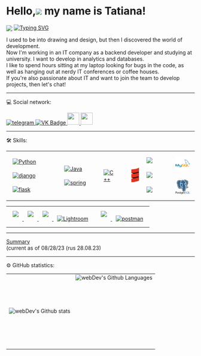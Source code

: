 Hello,![](https://user-images.githubusercontent.com/18350557/176309783-0785949b-9127-417c-8b55-ab5a4333674e.gif) my name is Tatiana! 
================================================================================================================================
<img src="https://media.giphy.com/media/WUlplcMpOCEmTGBtBW/giphy.gif" width="100px" style="vertical-align: middle;"> [![Typing SVG](https://readme-typing-svg.herokuapp.com?color=%2336ACF7&lines=Computer+Science+UrFU)](https://git.io/typing-svg)

I used to be into drawing and design, but then I discovered the world of development. 
<br> 
Now I'm working in an IT company as a backend developer and studying at university. I want to develop in analytics and databases.
<br> 
I like to spend hours sitting at my laptop looking for bugs in the code, as well as hanging out at nerdy IT conferences or coffee houses.
<br> 
If you're also passionate about IT and want to join the team to develop projects, then let's chat!

---
 
 💻 Social network:

  <div id="badges">
    <a href="https://t.me/Tanyasha_Voron" target="_blank">
      <img src="https://cdn-icons-png.flaticon.com/512/2111/2111646.png" width="40" height="40" alt="telegram" />
    </a>
    <a href="https://vk.com/tanyasha_voron" target="_blank">
      <img src="https://cdn-icons-png.flaticon.com/512/145/145813.png" width="40" height="40" alt="VK Badge"/>
    </a>
    <a href="https://discord.com/users/TanyashaVoron#1942" target="_blank">
      <img src="https://raw.githubusercontent.com/danielcranney/readme-generator/main/public/icons/socials/discord.svg" width="32" height="32" />
    </a> 
    <a href="http://www.instagram.com/tanyasha_voron" target="_blank" rel="noreferrer">
      <img src="https://raw.githubusercontent.com/danielcranney/readme-generator/main/public/icons/socials/instagram.svg" width="32" height="32" />
    </a>
  </div>

---

🛠 Skills:

<table>
  <tr>
   <td>
    <div>
 <a href="https://www.python.org/" target="_blank">
    <img style="margin: 10px" src="https://profilinator.rishav.dev/skills-assets/python-original.svg" alt="Python" height="50" />
  </a>
 <a href="https://www.djangoproject.com/" target="_blank" rel="noreferrer"> 
  <img style="margin: 10px" src ="https://cdn.worldvectorlogo.com/logos/django.svg" alt="django" width="40" height="40"/> 
 </a>
 <a href="https://flask. palletsprojects.com/" target="_blank" rel="noreferrer"> 
  <img style="margin: 10px" src="https://www.vectorlogo.zone/logos/pocoo_flask/pocoo_flask-icon.svg" alt="flask" width="40 " height="40"/> 
 </a>
</div>
   </td>
   <td>
    <div>  
  <a href="https://www.java.com/" target="_blank">
    <img style="margin: 10px" src="https://profilinator.rishav.dev/skills-assets/java-original-wordmark.svg" alt="Java" height="50" />
  </a>
  <a href="https://spring.io/" target="_blank" rel="noreferrer"> 
   <img style="margin: 10px" src="https://www.vectorlogo.zone/logos/springio/springio-icon.svg" alt="spring" width="40" height="40"/> 
  </a> 
</div>
   </td>
   <td>
    <div>
  <a href="https://www.cplusplus.com/" target="_blank">
    <img style="margin: 10px" src="https://profilinator.rishav.dev/skills-assets/cplusplus-original.svg" alt="C++" height="50" />
  </a>  
</div>
   </td>
   <td>
    <div>
 <a href="https://www.scala-lang.org" target="_blank" rel="noreferrer"> 
  <img style="margin: 10px" src="https://raw.githubusercontent.com/devicons/devicon/master/icons/scala/scala-original.svg" alt="scala" width="40" height="40"/> 
 </a> 
</div>
   </td>
   <td>
    <div>  
  <a href="https://developer.mozilla.org/en-US/docs/Web/JavaScript" target="_blank" rel="noreferrer" title="Java Script">
    <img style="margin: 10px" src="https://skillicons.dev/icons?i=js" />
  </a>
 <a href="https://www.w3.org/html/" target="_blank" rel="noreferrer" title="HTML">
    <img style="margin: 10px" src="https://skillicons.dev/icons?i=html" />
  </a>
  <a href="https://www.w3schools.com/css/" target="_blank" rel="noreferrer" title="CSS">
    <img style="margin: 10px" src="https://skillicons.dev/icons?i=css" />
  </a>
</div>
   </td>
   <td>
    <div>
  <a href="https://www. mysql.com/" target="_blank" rel="noreferrer"> 
   <img style="margin: 10px" src="https://raw.githubusercontent.com/devicons/devicon/master/icons/mysql/mysql-original-wordmark.svg" alt ="mysql" width="40" height="40"/> 
  </a>
 <a href="https://www.postgresql.org" target="_blank" rel="noreferrer"> 
  <img style="margin: 10px" src= "https://raw.githubusercontent.com/devicons/devicon/master/icons/postgresql/postgresql-original-wordmark.svg" alt="postgresql" width="40" height="40"/> 
 </a>
</div>
   </td>
</tr>
</table>
  <table>
   <tr>
   <td>
    <div>
   <a href="https://www.figma.com/" target="_blank" rel="noreferrer" title="Figma">
    <img style="margin: 10px" src="https://skillicons.dev/icons?i=figma" />
  </a>
   <a href="https://www.photoshop.com/en" target="_blank" rel="noreferrer" title="Photoshop">
    <img style="margin: 10px" src="https://skillicons.dev/icons?i=photoshop" />
  </a>
    <a href="https://www.adobe.com/in/products/illustrator.html" target="_blank" rel="noreferrer" title="Illustrator">
    <img style="margin: 10px" src="https://skillicons.dev/icons?i=ai" />
  </a> 
  <a href="https://www.adobe.com/products/photoshop-lightroom.html" target="_blank">
    <img style="margin: 10px" src="https://profilinator.rishav.dev/skills-assets/lightroom.png" alt="Lightroom" height="50" />
  </a>   
</div>
   </td>
   <td>
    <div>
 <a href="https://git-scm.com/" target="_blank" rel="noreferrer" title="Git">
    <img style="margin: 10px" src="https://skillicons.dev/icons?i=git" />
  </a>
  <a href="https://postman.com" target="_blank" rel="noreferrer">
   <img style="margin: 10px" src="https://www.vectorlogo.zone/logos/getpostman/getpostman-icon.svg" alt ="postman" width="40" height="40"/> 
  </a>
</div>
   </td>
  </tr>
</table>

---
<a href="https://github.com/TanyashaVoron/TanyashaVoron/blob/main/%D0%A0%D0%B5%D0%B7%D1%8E%D0%BC%D0%B5%20%D0%B0%D0%BA%D1%82%D1%83%D0%B0%D0%BB%D1%8C%D0%BD%D0%BE%20%D0%BD%D0%B0%2028.08.23.pdf">Summary</a>  
(current as of 08/28/23 (rus 28.08.23)

---

⚙️ GitHub statistics:

<table>
  <tr>
    <td>
      <img align="left" src="http://github-readme-streak-stats.herokuapp.com?user=TanyashaVoron&theme=dark&background=000000" alt="webDev's Github stats" />
    </td>
    <td>
      <img height="195px" align="right" alt="webDev's Github Languages" src="https://github-readme-stats-sigma-five.vercel.app/api/top-langs/?username=TanyashaVoron&layout=compact&theme=vision-friendly-dark" />
    </td>
  </tr>
</table>
